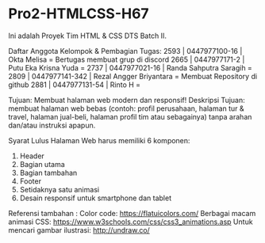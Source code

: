 # Pro2-HTMLCSS-H67

Ini adalah Proyek Tim HTML & CSS DTS Batch II.

Daftar Anggota Kelompok & Pembagian Tugas:
  2593 | 0447977100-16  | Okta Melisa             = Bertugas membuat grup di discord
  2665 | 0447977171-2   | Putu Eka Krisna Yuda    =
  2737 | 0447977021-16  | Randa Sahputra Saragih  =
  2809 | 0447977141-342 | Rezal Angger Briyantara = Membuat Repository di github
  2881 | 0447977131-54  | Rinto H                 =

Tujuan: Membuat halaman web modern dan responsif!
  Deskripsi Tujuan: membuat halaman web bebas (contoh: profil perusahaan, halaman tur & travel,
                    halaman jual-beli, halaman profil tim atau sebagainya) tanpa arahan
                    dan/atau instruksi apapun.
                    
Syarat Lulus Halaman Web harus memiliki 6 komponen:
  1. Header
  2. Bagian utama
  3. Bagian tambahan
  4. Footer
  5. Setidaknya satu animasi
  6. Desain responsif untuk smartphone dan tablet

Referensi tambahan :
  Color code: https://flatuicolors.com/
  Berbagai macam animasi CSS: https://www.w3schools.com/css/css3_animations.asp
  Untuk mencari gambar ilustrasi: http://undraw.co/
